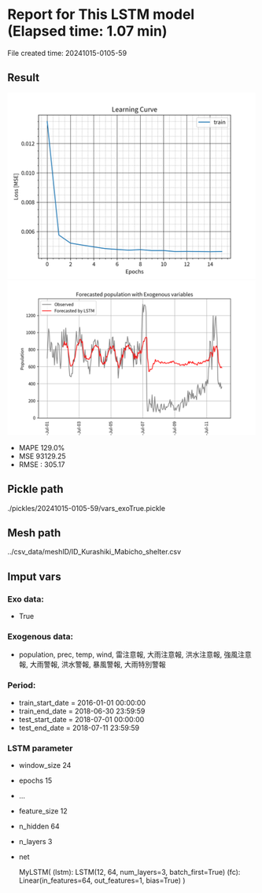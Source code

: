 
# Report for This LSTM model (Elapsed time: 1.07 min)

File created time: 20241015-0105-59

## Result 
<img src="result_20241015-0105-59_loss.png" width='600'/>
<img src="result_20241015-0105-59_forecast.png" width='600'/>

- MAPE	129.0%
- MSE 	93129.25
- RMSE : 305.17

## Pickle path
./pickles/20241015-0105-59/vars_exoTrue.pickle

## Mesh path
../csv_data/meshID/ID_Kurashiki_Mabicho_shelter.csv

## Imput vars

### Exo data:
- True

### Exogenous data:
- population, prec, temp, wind, 雷注意報, 大雨注意報, 洪水注意報, 強風注意報, 大雨警報, 洪水警報, 暴風警報, 大雨特別警報
 
### Period:
- train_start_date    = 2016-01-01 00:00:00
- train_end_date      = 2018-06-30 23:59:59
- test_start_date     = 2018-07-01 00:00:00  
- test_end_date       = 2018-07-11 23:59:59

### LSTM parameter
- window_size	24
- epochs	15
- ...
- feature_size	12
- n_hidden	64
- n_layers	3
- net

     MyLSTM(
  (lstm): LSTM(12, 64, num_layers=3, batch_first=True)
  (fc): Linear(in_features=64, out_features=1, bias=True)
)


